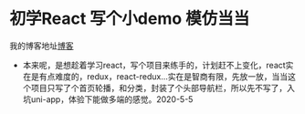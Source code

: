 # 初学React 写个小demo 模仿当当

我的博客地址[博客](https://songjintao.cn)

* 本来呢，是想趁着学习react，写个项目来练手的，计划赶不上变化，react实在是有点难度的，redux，react-redux...实在是智商有限，先放一放，当当这个项目只写了个首页轮播，和分类，封装了个头部导航栏，所以先不写了，入坑uni-app，体验下能做多端的感觉。2020-5-5